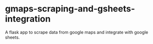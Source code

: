 # gmaps-scraping-and-gsheets-integration
A flask app to scrape data from google maps and integrate with google sheets.
